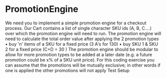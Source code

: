 # PromotionEngine

We need you to implement a simple promotion engine for a checkout process. Our Cart contains a list of single character 
SKU ids (A, B, C....) over which the promotion engine will need to run. The promotion engine will need to calculate the total order value after applying the 2 promotion types 
• buy 'n' items of a SKU for a fixed price (3 A's for 130) 
• buy SKU 1 & SKU 2 for a fixed price (C+D = 30 ) 
The promotion engine should be modular to allow for more promotion types to be added at a later date (e.g. a future promotion could be x% of a SKU unit price). For this coding exercise you can assume that the promotions will be mutually exclusive; in other words if one is applied the other promotions will not apply Test Setup 
